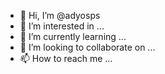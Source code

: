 - 👋 Hi, I’m @adyosps
- 👀 I’m interested in ...
- 🌱 I’m currently learning ...
- 💞️ I’m looking to collaborate on ...
- 📫 How to reach me ...

<!---
adyosps/adyosps is a ✨ special ✨ repository because its `README.md` (this file) appears on your GitHub profile.
You can click the Preview link to take a look at your changes.
--->
